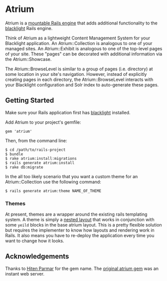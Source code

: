 # Atrium

Atrium is a [mountable Rails engine](http://guides.rubyonrails.org/engines.html)
that adds additional functionality to the
[blacklight](https://github.com/projectblacklight/blacklight) Rails engine.

Think of Atrium as a lightweight Content Management System for your Blacklight
application. An Atrium::Collection is analogous to one of your managed sites. An
Atrium::Exhibit is analogous to one of the top-level pages of your site. These
"pages" can be decorated with additional information via the Atrium::Showcase.

The Atrium::BrowseLevel is similar to a group of pages (i.e. directory) at some
location in your site's navigation. However, instead of explicitly creating
pages in each directory, the Atrium::BrowseLevel interacts with your Blacklight
configuration and Solr index to auto-generate these pages.

## Getting Started

Make sure your Rails application first has
[blacklight](https://github.com/projectblacklight/blacklight) installed.

Add Atrium to your project's gemfile:

    gem 'atrium'

Then, from the command line:

    $ cd /path/to/rails-project
    $ bundle
    $ rake atrium:install:migrations
    $ rails generate atrium:install
    $ rake db:migrate

In the all too likely scenario that you want a custom theme for an
Atrium::Collection use the following command:

    $ rails generate atrium:theme NAME_OF_THEME

### Themes

At present, themes are a wrapper around the existing rails templating system. A
theme is simply a [nested layout][3] that works in conjunction with some `yeild`
blocks in the base atrium layout. This is a pretty flexible solution but
requires the implementer to know how layouts and rendering work in Rails. It
also means you have to re-deploy the application every time you want to change
how it looks.

## Acknowledgements
Thanks to [Hiten Parmar][4] for the gem name. The [original atrium gem][5] was
an instant web server.

[1]: https://jira.duraspace.org/browse/HYGALL
[2]: https://github.com/projectblacklight/blacklight
[3]: http://guides.rubyonrails.org/layouts_and_rendering.html#using-nested-layouts
[4]: http://www.hitenparmar.com/
[5]: https://github.com/hrp/atrium
